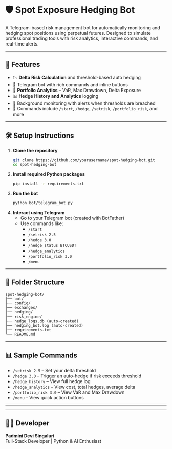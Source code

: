 # 🛡️ Spot Exposure Hedging Bot

A Telegram-based risk management bot for automatically monitoring and hedging spot positions using perpetual futures. Designed to simulate professional trading tools with risk analytics, interactive commands, and real-time alerts.

---

## 🚀 Features

- 📉 **Delta Risk Calculation** and threshold-based auto hedging
- 🤖 Telegram bot with rich commands and inline buttons
- 🧮 **Portfolio Analytics** – VaR, Max Drawdown, Delta Exposure
- 📊 **Hedge History and Analytics** logging
- 📡 Background monitoring with alerts when thresholds are breached
- 💬 Commands include `/start`, `/hedge`, `/setrisk`, `/portfolio_risk`, and more

---

## 🛠️ Setup Instructions

1. **Clone the repository**
   ```bash
   git clone https://github.com/yourusername/spot-hedging-bot.git
   cd spot-hedging-bot
   ```
2. **Install required Python packages**
   ```bash
   pip install -r requirements.txt
   ```
3. **Run the bot**
   ```bash
   python bot/telegram_bot.py
   ```
4. **Interact using Telegram**
   - Go to your Telegram bot (created with BotFather)
   - Use commands like:
     - `/start`
     - `/setrisk 2.5`
     - `/hedge 3.0`
     - `/hedge_status BTCUSDT`
     - `/hedge_analytics`
     - `/portfolio_risk 3.0`
     - `/menu`

---

## 📂 Folder Structure

```
spot-hedging-bot/
├── bot/
├── config/
├── exchanges/
├── hedging/
├── risk_engine/
├── hedge_logs.db (auto-created)
├── hedging_bot.log (auto-created)
├── requirements.txt
└── README.md
```

---

## 📊 Sample Commands

- `/setrisk 2.5` – Set your delta threshold
- `/hedge 3.0` – Trigger an auto-hedge if risk exceeds threshold
- `/hedge_history` – View full hedge log
- `/hedge_analytics` – View cost, total hedges, average delta
- `/portfolio_risk 3.0` – View VaR and Max Drawdown
- `/menu` – View quick action buttons

---
---

## 👨‍💻 Developer

**Padmini Devi Singaluri**  
Full-Stack Developer | Python & AI Enthusiast  
